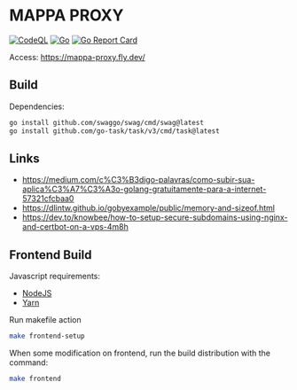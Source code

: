 # MAPPA PROXY

[![CodeQL](https://github.com/escoteirando/mappa-proxy/actions/workflows/codeql-analysis.yml/badge.svg)](https://github.com/escoteirando/mappa-proxy/actions/workflows/codeql-analysis.yml)
[![Go](https://github.com/escoteirando/mappa-proxy/actions/workflows/go.yml/badge.svg)](https://github.com/escoteirando/mappa-proxy/actions/workflows/go.yml)
[![Go Report Card](https://goreportcard.com/badge/github.com/escoteirando/mappa-proxy)](https://goreportcard.com/report/github.com/escoteirando/mappa-proxy)

Access: https://mappa-proxy.fly.dev/

## Build

Dependencies:

```bash
go install github.com/swaggo/swag/cmd/swag@latest
go install github.com/go-task/task/v3/cmd/task@latest
```

## Links

* https://medium.com/c%C3%B3digo-palavras/como-subir-sua-aplica%C3%A7%C3%A3o-golang-gratuitamente-para-a-internet-57321cfcbaa0
* https://dlintw.github.io/gobyexample/public/memory-and-sizeof.html
* https://dev.to/knowbee/how-to-setup-secure-subdomains-using-nginx-and-certbot-on-a-vps-4m8h

## Frontend Build

Javascript requirements:
* [NodeJS](https://nodejs.org/en/download/)
* [Yarn](https://classic.yarnpkg.com/lang/en/docs/install/#debian-stable)

Run makefile action

```bash
make frontend-setup
```

When some modification on frontend, run the build distribution with the command: 

```bash
make frontend
```